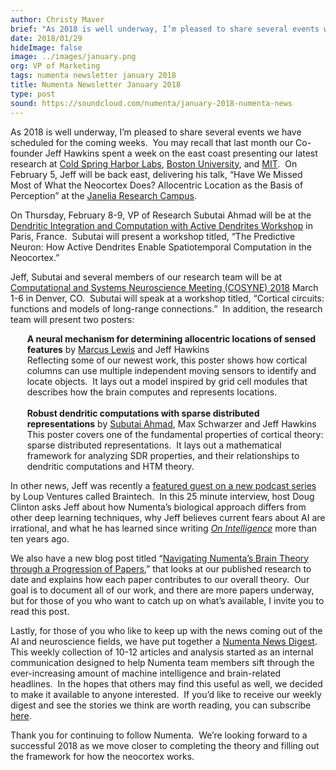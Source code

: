 ```yaml
---
author: Christy Maver
brief: "As 2018 is well underway, I’m pleased to share several events we have scheduled for the coming weeks.  You may recall that last month our Co-founder Jeff Hawkins spent a week on the east coast presenting our latest research at Cold Spring Harbor Labs, Boston University, and MIT.  On February 5, Jeff will be back east, delivering his talk, “Have We Missed Most of What the Neocortex Does? Allocentric Location as the Basis of Perception” at the Janelia Research Campus."
date: 2018/01/29
hideImage: false
image: ../images/january.png
org: VP of Marketing
tags: numenta newsletter january 2018
title: Numenta Newsletter January 2018
type: post
sound: https://soundcloud.com/numenta/january-2018-numenta-news
---
```


As 2018 is well underway, I’m pleased to share several events we have scheduled for the coming weeks.  You may recall that last month our Co-founder Jeff Hawkins spent a week on the east coast presenting our latest research at [Cold Spring Harbor Labs](https://numenta.com/events/2017/12/12/cold-spring-harbor-labs/), [Boston University](https://numenta.com/events/2017/12/13/boston-university/), and [MIT](https://numenta.com/events/2017/12/15/mit-center-for-brains/).  On February 5, Jeff will be back east, delivering his talk, “Have We Missed Most of What the Neocortex Does? Allocentric Location as the Basis of Perception” at the [Janelia Research Campus](http://numenta.com/events/2018/02/05/janelia-neurotheory-seminar/).  

On Thursday, February 8-9, VP of Research Subutai Ahmad will be at the [Dendritic Integration and Computation with Active Dendrites Workshop](https://numenta.com/events/2018/02/08/dendrites-workshop/) in Paris, France.  Subutai will present a workshop titled, “The Predictive Neuron: How Active Dendrites Enable Spatiotemporal Computation in the Neocortex.”  

Jeff, Subutai and several members of our research team will be at [Computational and Systems Neuroscience Meeting (COSYNE) 2018](https://numenta.com/events/2018/03/01/cosyne-2018/) March 1-6 in Denver, CO.  Subutai will speak at a workshop titled, “Cortical circuits: functions and models of long-range connections.”  In addition, the research team will present two posters: <br/>

<span style="margin-left: 20pt; display:block">
<b>A neural mechanism for determining allocentric locations of sensed features</b> by <a href="https://twitter.com/mrcslws">Marcus Lewis</a> and Jeff Hawkins <br>
Reflecting some of our newest work, this poster shows how cortical columns can use multiple independent moving sensors to identify and locate objects.  It lays out a model inspired by grid cell modules that describes how the brain computes and represents locations.</span>
<br>
<span style="margin-left: 20pt; display:block">
<b>Robust dendritic computations with sparse distributed representations</b> by <a href="https://twitter.com/SubutaiAhmad">Subutai Ahmad</a>, Max Schwarzer and Jeff Hawkins <br>
This poster covers one of the fundamental properties of cortical theory: sparse distributed representations.  It lays out a mathematical framework for analyzing SDR properties, and their relationships to dendritic computations and HTM theory. </span>

In other news, Jeff was recently a [featured guest on a new podcast series](https://numenta.com/papers-videos-and-more/resources/jeff-hawkins-loup-ventures-braintech/) by Loup Ventures called Braintech.  In this 25 minute interview, host Doug Clinton asks Jeff about how Numenta’s biological approach differs from other deep learning techniques, why Jeff believes current fears about AI are irrational, and what he has learned since writing *[On Intelligence](https://numenta.com/papers-videos-and-more/resources/on-intelligence/)* more than ten years ago.

We also have a new blog post titled “[Navigating Numenta’s Brain Theory through a Progression of Papers](https://numenta.com/blog/2018/01/08/navigating-numenta-through-progression-of-papers/),” that looks at our published research to date and explains how each paper contributes to our overall theory.  Our goal is to document all of our work, and there are more papers underway, but for those of you who want to catch up on what’s available, I invite you to read this post.

Lastly, for those of you who like to keep up with the news coming out of the AI and neuroscience fields, we have put together a [Numenta News Digest](http://mailchi.mp/numenta/news-digest-1).  This weekly collection of 10-12 articles and analysis started as an internal communication designed to help Numenta team members sift through the ever-increasing amount of machine intelligence and brain-related headlines.  In the hopes that others may find this useful as well, we decided to make it available to anyone interested.  If you’d like to receive our weekly digest and see the stories we think are worth reading, you can subscribe [here](http://eepurl.com/dil9vH).

Thank you for continuing to follow Numenta.  We’re looking forward to a successful 2018 as we move closer to completing the theory and filling out the framework for how the neocortex works.
